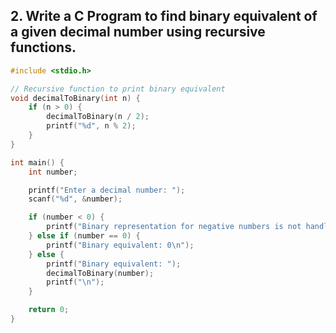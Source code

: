 ## 2.	Write a C Program to find binary equivalent of a given decimal number using recursive functions.

```c
#include <stdio.h>

// Recursive function to print binary equivalent
void decimalToBinary(int n) {
    if (n > 0) {
        decimalToBinary(n / 2);
        printf("%d", n % 2);
    }
}

int main() {
    int number;

    printf("Enter a decimal number: ");
    scanf("%d", &number);

    if (number < 0) {
        printf("Binary representation for negative numbers is not handled.\n");
    } else if (number == 0) {
        printf("Binary equivalent: 0\n");
    } else {
        printf("Binary equivalent: ");
        decimalToBinary(number);
        printf("\n");
    }

    return 0;
}
```